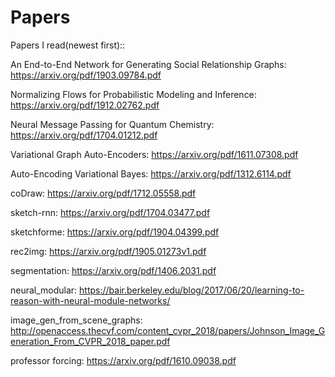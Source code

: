 # Papers
Papers I read(newest first)::

An End-to-End Network for Generating Social Relationship Graphs: https://arxiv.org/pdf/1903.09784.pdf

Normalizing Flows for Probabilistic Modeling and Inference: https://arxiv.org/pdf/1912.02762.pdf

Neural Message Passing for Quantum Chemistry: https://arxiv.org/pdf/1704.01212.pdf 

Variational Graph Auto-Encoders: https://arxiv.org/pdf/1611.07308.pdf

Auto-Encoding Variational Bayes: https://arxiv.org/pdf/1312.6114.pdf

coDraw: https://arxiv.org/pdf/1712.05558.pdf

sketch-rnn: https://arxiv.org/pdf/1704.03477.pdf

sketchforme: https://arxiv.org/pdf/1904.04399.pdf

rec2img: https://arxiv.org/pdf/1905.01273v1.pdf

segmentation: https://arxiv.org/pdf/1406.2031.pdf

neural_modular: https://bair.berkeley.edu/blog/2017/06/20/learning-to-reason-with-neural-module-networks/

image_gen_from_scene_graphs: http://openaccess.thecvf.com/content_cvpr_2018/papers/Johnson_Image_Generation_From_CVPR_2018_paper.pdf

professor forcing: https://arxiv.org/pdf/1610.09038.pdf
